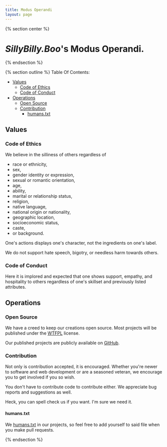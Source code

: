 ```yaml
---
title: Modus Operandi
layout: page
---
```


{% section center %}
# *SillyBilly.Boo*'s Modus Operandi.
{% endsection %}

{% section outline %}
Table Of Contents:

- [Values](#values)
	- [Code of Ethics](#code-of-ethics)
	- [Code of Conduct](#code-of-conduct)
- [Operations](#operations)
	- [Open Source](#open-source)
	- [Contribution](#contribution)
		- [humans.txt](#humanstxt)

## Values

### Code of Ethics
We believe in the silliness of others regardless of

- race or ethnicity,
- sex,
- gender identity or expression,
- sexual or romantic orientation,
- age,
- ability,
- marital or relationship status,
- religion,
- native language,
- national origin or nationality,
- geographic location,
- socioeconomic status,
- caste,
- or background.

One's actions displays one's character, not the ingredients on one's label.

We do not support hate speech, bigotry, or needless harm towards others.

### Code of Conduct
Here it is implored and expected that one shows support, empathy, and hospitality
to others regardless of one's skillset and previously listed attributes.  

## Operations

### Open Source
We have a creed to keep our creations open source.
Most projects will be published under the [WTFPL](http://www.wtfpl.net/) license.

Our published projects are publicly available on [GitHub](https://github.com/SillyBilly-Boo).

### Contribution
Not only is contribution accepted, it is encouraged.
Whether you're newer to software and web development or are a seasoned veteran,
we encourage you to get involved if you so wish.

You don't have to contribute code to contribute either. We appreciate
bug reports and suggestions as well.

Heck, you can spell check us if you want. I'm sure we need it.

#### humans.txt
We [humans.txt](https://humanstxt.org/) in our projects, so feel free to add
yourself to said file when you make pull requests.

{% endsection %}

